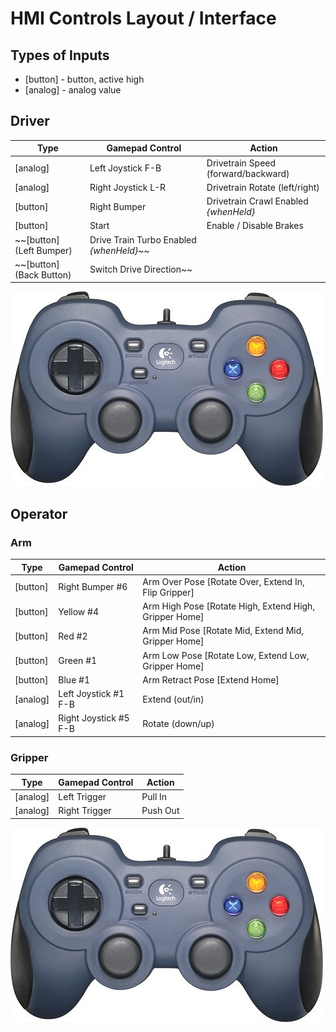 # HMI Controls Layout / Interface

## Types of Inputs
- [button] - button, active high
- [analog] - analog value

## Driver
| Type     | Gamepad Control    | Action                  |
| -------- | ------------------ | ----------------------- |
| [analog] | Left Joystick F-B  | Drivetrain Speed (forward/backward) |
| [analog] | Right Joystick L-R | Drivetrain Rotate (left/right) |
| [button] | Right Bumper       | Drivetrain Crawl Enabled *{whenHeld}* |
| [button] | Start              | Enable / Disable Brakes |
|  ~~[button] (Left Bumper)     | Drive Train Turbo Enabled *{whenHeld}*~~ |
|  ~~[button] (Back Button)     | Switch Drive Direction~~ |

<img src="https://github.com/Team-501-The-PowerKnights/2024-robot/blob/main/F310.jpg">

## Operator
### Arm
| Type     | Gamepad Control       | Action                                      |
| -------- | --------------------- | ------------------------------------------- |
| [button] | Right Bumper #6       | Arm Over Pose  [Rotate Over, Extend In, Flip Gripper]     |
| [button] | Yellow #4             | Arm High Pose  [Rotate High, Extend High, Gripper Home]   |
| [button] | Red #2                | Arm Mid Pose   [Rotate Mid,  Extend Mid, Gripper Home]    |
| [button] | Green #1              | Arm Low Pose   [Rotate Low,  Extend Low, Gripper Home]    |
| [button] | Blue #1               | Arm Retract Pose   [Extend Home]            |
| [analog] | Left Joystick #1 F-B  | Extend (out/in)                             |
| [analog] | Right Joystick #5 F-B | Rotate (down/up)                            |

### Gripper
| Type     | Gamepad Control       | Action                                              |
| -------- | --------------------- | --------------------------------------------------- |
| [analog] | Left Trigger          | Pull In                                             |
| [analog] | Right Trigger         | Push Out                                            |



<img src="https://github.com/Team-501-The-PowerKnights/2024-robot/blob/main/F310.jpg">
